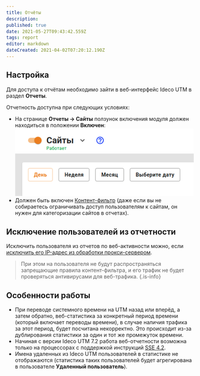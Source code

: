 ```yaml
---
title: Отчёты
description: 
published: true
date: 2021-05-27T09:43:42.559Z
tags: report
editor: markdown
dateCreated: 2021-04-02T07:20:12.190Z
---
```


## Настройка

Для доступа к отчётам необходимо зайти в веб-интерфейс Ideco UTM в раздел **Отчеты**.

Отчетность доступна при следующих условиях:
- На странице **Отчеты -> Сайты** ползунок включения модуля должен находиться в положении **Включен**:
![reports.png](/reports.png)
- Должен быть включен [Контент-фильтр](/Настройка/Правила-доступа/Контент-фильтр/Настройка) (даже если вы не собираетесь ограничивать доступ пользователям к сайтам, он нужен для категоризации сайтов в отчетах).

## Исключение пользователей из отчетности
Исключить пользователя из отчетов по веб-активности можно, если [исключить его IP-адрес из обработки прокси-сервером](/Настройка/Сервисы/Прокси/Исключить-IP-адреса-из-обработки-прокси-сервером).

> При этом на пользователя не будут распространяться запрещающие правила контент-фильтра, и его трафик не будет проверяться антивирусами для веб-трафика.
{.is-info}

## Особенности работы

- При переводе системного времени на UTM назад или вперёд, а затем обратно, веб-статистика за конкретный период времени (который включает переводы времени), в случае наличия трафика за этот период, будет посчитана некорректно. Это происходит из-за дублирования статистики за один и тот же промежуток времени.
- Начиная с версии Ideco UTM 7.2 работа веб-отчетности возможна только на процессорах с поддержкой инструкций [SSE 4.2](https://ru.wikipedia.org/wiki/SSE4).
- Имена удаленных из Ideco UTM пользователей в статистике не отображаются (статистика таких пользователей будет агрегирована в пользователе **Удаленный пользователь**).